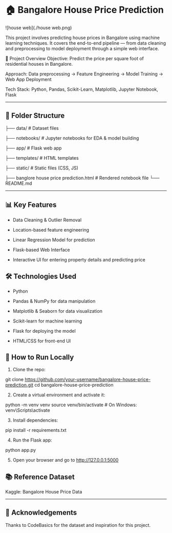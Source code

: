 


# 🏠 Bangalore House Price Prediction
![house web](./house web.png)

This project involves predicting house prices in Bangalore using machine learning techniques. It covers the end-to-end pipeline — from data cleaning and preprocessing to model deployment through a simple web interface.

🚀 Project Overview
Objective: Predict the price per square foot of residential houses in Bangalore.

Approach: Data preprocessing → Feature Engineering → Model Training → Web App Deployment

Tech Stack: Python, Pandas, Scikit-Learn, Matplotlib, Jupyter Notebook, Flask

---

## 📂 Folder Structure


├── data/                  # Dataset files

├── notebooks/             # Jupyter notebooks for EDA & model building

├── app/                   # Flask web app

├── templates/             # HTML templates

├── static/                # Static files (CSS, JS)

├── banglore house price prediction.html   # Rendered notebook file
└── README.md

---

## 📊 Key Features
- Data Cleaning & Outlier Removal

- Location-based feature engineering

- Linear Regression Model for prediction

- Flask-based Web Interface

- Interactive UI for entering property details and predicting price

## 🛠️ Technologies Used
- Python

- Pandas & NumPy for data manipulation

- Matplotlib & Seaborn for data visualization

- Scikit-learn for machine learning

- Flask for deploying the model

- HTML/CSS for front-end UI

## 🧪 How to Run Locally
1. Clone the repo:

git clone https://github.com/your-username/bangalore-house-price-prediction.git
cd bangalore-house-price-prediction

2. Create a virtual environment and activate it:

python -m venv venv
source venv/bin/activate   # On Windows: venv\Scripts\activate

3. Install dependencies:

pip install -r requirements.txt

4. Run the Flask app:

python app.py

5. Open your browser and go to http://127.0.0.1:5000



## 📚 Reference Dataset
Kaggle: Bangalore House Price Data

---

## 🙌 Acknowledgements
Thanks to CodeBasics for the dataset and inspiration for this project.



